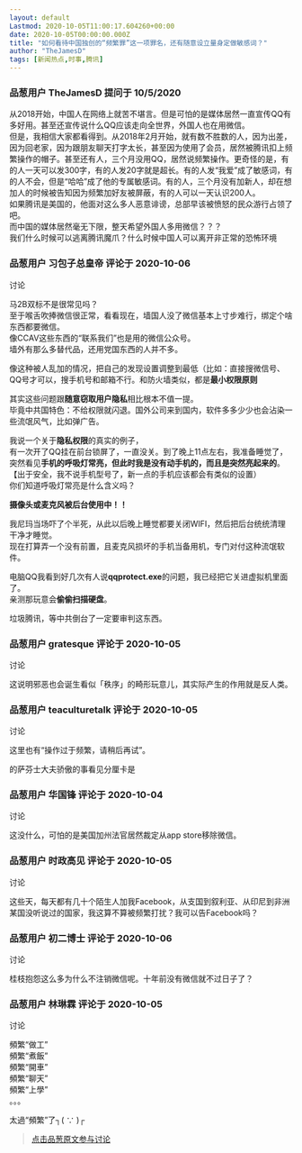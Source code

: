 ```yaml
---
layout: default
Lastmod: 2020-10-05T11:00:17.604260+00:00
date: 2020-10-05T00:00:00.000Z
title: "如何看待中国独创的“频繁罪”这一项罪名，还有随意设立量身定做敏感词？"
author: "TheJamesD"
tags: [新闻热点,时事,腾讯]
---
```



### 品葱用户 **TheJamesD** 提问于 10/5/2020
    
从2018开始，中国人在网络上就苦不堪言。但是可怕的是媒体居然一直宣传QQ有多好用。甚至还宣传说什么QQ应该走向全世界，外国人也在用微信。  
但是，我相信大家都看得到。从2018年2月开始，就有数不胜数的人，因为出差，因为回老家，因为跟朋友聊天打字太长，甚至因为使用了会员，居然被腾讯扣上频繁操作的帽子。甚至还有人，三个月没用QQ，居然说频繁操作。更奇怪的是，有的人一天可以发300字，有的人发20字就是超长。有的人发“我爱”成了敏感词，有的人不会，但是“哈哈”成了他的专属敏感词。有的人，三个月没有加新人，却在想加人的时候被告知因为频繁加好友被屏蔽，有的人可以一天认识200人。  
如果腾讯是美国的，他面对这么多人恶意诽谤，总部早该被愤怒的民众游行占领了吧。  
而中国的媒体居然毫无下限，整天希望外国人多用微信？？？  
我们什么时候可以逃离腾讯魔爪？什么时候中国人可以离开非正常的恐怖环境
    
                

### 品葱用户 **习包子总皇帝** 评论于 2020-10-06
讨论

        
马2B双标不是很常见吗？  
至于喉舌吹捧微信很正常，看看现在，墙国人没了微信基本上寸步难行，绑定个啥东西都要微信。  
像CCAV这些东西的“联系我们”也是用的微信公众号。  
墙外有那么多替代品，还用党国东西的人并不多。  
  
像这种被人乱加的情况，把自己的发现设置调整到最低（比如：直接搜微信号、QQ号才可以，搜手机号和邮箱不行。和防火墙类似，都是**最小权限原则**  
  
其实这些问题跟**随意窃取用户隐私**相比根本不值一提。  
毕竟中共国特色：不给权限就闪退。国外公司来到国内，软件多多少少也会沾染一些流氓风气，比如弹广告。  
  
我说一个关于**隐私权限**的真实的例子，  
有一次开了QQ挂在前台锁屏了，一直没关。到了晚上11点左右，我准备睡觉了，突然看见**手机的呼吸灯常亮，**但此时我是没有动手机的，而且是**突然亮起来的**。【出于安全，我不说手机型号了，新一点的手机应该都会有类似的设置）  
你们知道呼吸灯常亮是什么含义吗？  
  
  
**摄像头或麦克风被后台使用中！！**  
  
  
我尼玛当场吓了个半死，从此以后晚上睡觉都要关闭WIFI，然后把后台统统清理干净才睡觉。  
现在打算弄一个没有前置，且麦克风损坏的手机当备用机，专门对付这种流氓软件。  
  
电脑QQ我看到好几次有人说**qqprotect.exe**的问题，我已经把它关进虚拟机里面了。  
亲测那玩意会**偷偷扫描硬盘**。  
  
垃圾腾讯，等中共倒台了一定要审判这东西。
        
                

### 品葱用户 **gratesque** 评论于 2020-10-05
讨论

        
这说明邪恶也会诞生看似「秩序」的畸形玩意儿，其实际产生的作用就是反人类。
        
                

### 品葱用户 **teaculturetalk** 评论于 2020-10-05
讨论

        
这里也有“操作过于频繁，请稍后再试”。  
  
的萨芬士大夫骄傲的事看见分厘卡是
        
                

### 品葱用户 **华国锋** 评论于 2020-10-04
讨论

        
这没什么，可怕的是美国加州法官居然裁定从app store移除微信。
        
                

### 品葱用户 **时政高见** 评论于 2020-10-05
讨论

        
这些天，每天都有几十个陌生人加我Facebook，从支国到叙利亚、从印尼到非洲某国没听说过的国家，我这算不算被频繁打扰？我可以告Facebook吗？
        
                

### 品葱用户 **初二博士** 评论于 2020-10-06
讨论

        
桂枝抱怨这么多为什么不注销微信呢。十年前没有微信就不过日子了？
        
                

### 品葱用户 **林琳霖** 评论于 2020-10-05
讨论

        
頻繁“做工”  
頻繁“煮飯”  
頻繁“開車”  
頻繁“聊天”  
頻繁“上學”  
。。。  
  
太過“頻繁”了┐( ∵ )┌
        
                





> [点击品葱原文参与讨论](https://pincong.rocks/question/31777)

